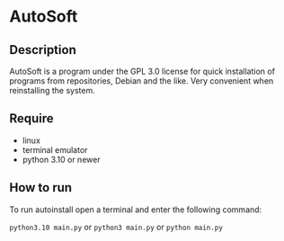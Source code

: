 # AutoSoft
## Description
AutoSoft is a program under the GPL 3.0 license for quick installation of programs from repositories, Debian and the like. Very convenient when reinstalling the system.
## Require
- linux
- terminal emulator
- python 3.10 or newer
## How to run
To run autoinstall open a terminal and enter the following command:

`python3.10 main.py` or `python3 main.py` or `python main.py`
